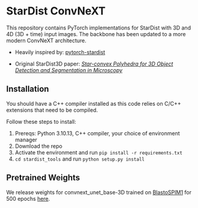 # StarDist ConvNeXT
This repository contains PyTorch implementations for StarDist with 3D and 4D (3D + time) input images. The backbone has been updated to a more modern ConvNeXT architecture.

- Heavily inspired by: [pytorch-stardist](https://github.com/hthierno/pytorch-stardist/tree/main)

- Original StarDist3D paper: [*Star-convex Polyhedra for 3D Object Detection and Segmentation in Microscopy*](http://openaccess.thecvf.com/content_WACV_2020/papers/Weigert_Star-convex_Polyhedra_for_3D_Object_Detection_and_Segmentation_in_Microscopy_WACV_2020_paper.pdf)


## Installation

You should have a C++ compiler installed as this code relies on C/C++ extensions that need to be compiled.

Follow these steps to install:

1. Prereqs: Python 3.10.13, C++ compiler, your choice of environment manager
2. Download the repo
3. Activate the environment and run `pip install -r requirements.txt`
4. `cd stardist_tools` and run `python setup.py install`


## Pretrained Weights
We release weights for convnext_unet_base-3D trained on [BlastoSPIM1](https://blastospim.flatironinstitute.org/html/) for 500 epochs [here](https://drive.google.com/file/d/1vym7YDghXiCip_9pQvlvvCO1sk9NiO8d/view?usp=sharing).